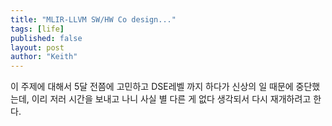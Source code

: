 ```yaml
---
title: "MLIR-LLVM SW/HW Co design..."
tags: [life]
published: false
layout: post
author: "Keith"
---
```


이 주제에 대해서 5달 전쯤에 고민하고 DSE레벨 까지 하다가 신상의 일 때문에 중단했는데, 이리 저러 시간을 보내고 나니 사실 별 다른 게 없다 생각되서 다시 재개하려고 한다.

